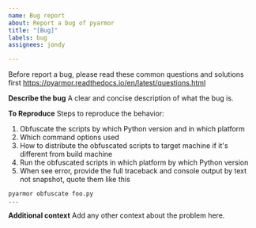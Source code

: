 ```yaml
---
name: Bug report
about: Report a bug of pyarmor
title: "[Bug]"
labels: bug
assignees: jondy

---
```


Before report a bug, please read these common questions and solutions first
https://pyarmor.readthedocs.io/en/latest/questions.html

**Describe the bug**
A clear and concise description of what the bug is.

**To Reproduce**
Steps to reproduce the behavior:
1. Obfuscate the scripts by which Python version and in which platform
2. Which command options used
3. How to distribute the obfuscated scripts to target machine if it's different from build machine
4. Run the obfuscated scripts in which platform by which Python version
5. When see error, provide the full traceback and console output by text not snapshot, quote them like this

```
pyarmor obfuscate foo.py
... 
```

**Additional context**
Add any other context about the problem here.
